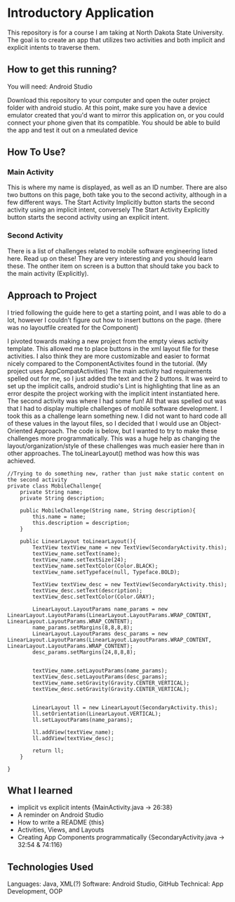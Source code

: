 # Introductory Application
This repository is for a course I am taking at North Dakota State University. The goal is to create an app that utilizes two activities and both implicit and explicit intents to traverse them. 

## How to get this running?
You will need:
Android Studio

Download this repository to your computer and open the outer project folder with android studio. At this point, make sure you have a device emulator created that you'd want to mirror this application on, or you could connect your phone given that its compatible. You should be able to build the app and test it out on a nmeulated device

## How To Use?
### Main Activity
This is where my name is displayed, as well as an ID number. 
There are also two buttons on this page, both take you to the second activity, although in a few different ways. The Start Activity Implicitly button starts the second activity using an implicit intent, conversely The Start Activity Explicitly button starts the second activity using an explicit intent.

### Second Activity
There is a list of challenges related to mobile software engineering listed here. Read up on these! They are very interesting and you should learn these.
The onther item on screen is a button that should take you back to the main activity (Explicitly).

## Approach to Project
I tried following the guide here to get a starting point, and I was able to do a lot, however I couldn't figure out how to insert buttons on the page.  (there was no layoutfile created for the Component)

I pivoted towards making a new project from the empty views activity template. This allowed me to place buttons in the xml layout file for these activities. I also think they are more customizable and easier to format nicely compared to the ComponentActivites found in the tutorial. (My project uses AppCompatActivities)
The main activity had requirements spelled out for me, so I just added the text and the 2 buttons. It was weird to set up the implicit calls, android studio's Lint is highlighting that line as an error despite the project working with the implicit intent instantiated here.
The second activity was where I had some fun! All that was spelled out was that I had to display multiple challenges of mobile software development. I took this as a challenge learn something new. I did not want to hard code all of these values in the layout files, so I decided that I would use an Object-Oriented Approach.
The code is below, but I wanted to try to make these challenges more programmatically. This was a huge help as changing the layout/organization/style of these challenges was much easier here than in other approaches. The toLinearLayout() method was how this was achieved.

    //Trying to do something new, rather than just make static content on the second activity
    private class MobileChallenge{
        private String name;
        private String description;

        public MobileChallenge(String name, String description){
            this.name = name;
            this.description = description;
        }

        public LinearLayout toLinearLayout(){
            TextView textView_name = new TextView(SecondaryActivity.this);
            textView_name.setText(name);
            textView_name.setTextSize(24);
            textView_name.setTextColor(Color.BLACK);
            textView_name.setTypeface(null, Typeface.BOLD);
            
            TextView textView_desc = new TextView(SecondaryActivity.this);
            textView_desc.setText(description);
            textView_desc.setTextColor(Color.GRAY);

            LinearLayout.LayoutParams name_params = new LinearLayout.LayoutParams(LinearLayout.LayoutParams.WRAP_CONTENT, LinearLayout.LayoutParams.WRAP_CONTENT);
            name_params.setMargins(8,8,8,8);
            LinearLayout.LayoutParams desc_params = new LinearLayout.LayoutParams(LinearLayout.LayoutParams.WRAP_CONTENT, LinearLayout.LayoutParams.WRAP_CONTENT);
            desc_params.setMargins(24,8,8,8);


            textView_name.setLayoutParams(name_params);
            textView_desc.setLayoutParams(desc_params);
            textView_name.setGravity(Gravity.CENTER_VERTICAL);
            textView_desc.setGravity(Gravity.CENTER_VERTICAL);


            LinearLayout ll = new LinearLayout(SecondaryActivity.this);
            ll.setOrientation(LinearLayout.VERTICAL);
            ll.setLayoutParams(name_params);

            ll.addView(textView_name);
            ll.addView(textView_desc);
            
            return ll;
        }

    }

## What I learned 
 - implicit vs explicit intents {MainActivity.java -> 26:38}
 - A reminder on Android Studio
 - How to write a README {this}
 - Activities, Views, and Layouts 
 - Creating App Components programmatically {SecondaryActivity.java -> 32:54 & 74:116}

## Technologies Used
Languages: Java, XML(?)
Software: Android Studio, GitHub
Technical: App Development, OOP
